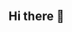 ## Hi there 👋

<!--
**fanfan-yu/fanfan-yu** is a ✨ _special_ ✨ repository because its `README.md` (this file) appears on your GitHub profile.

Here are some ideas to get you started:

- 🔭 I’m currently working on Ant Group 
- 📚 I'm learning MCP recently
- 🌱 Passionate about MCP and LLM
- 👯 I'm maintainer of Karpor
- 🤔 Karpor docs: https://www.kusionstack.io/karpor/next/
- ✨ Google scholar: https://scholar.google.com/citations?hl=zh-CN&pli=1&user=G_uSeL8AAAAJ
-->
